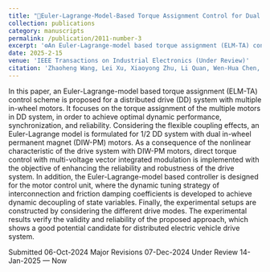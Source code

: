 ```yaml
---
title: "📌Euler-Lagrange-Model-Based Torque Assignment Control for Dual In-wheel PM Motors With Voltage Vectors Integrated Modulation"
collection: publications
category: manuscripts
permalink: /publication/2011-number-3
excerpt: '⚙️An Euler-Lagrange-model based torque assignment (ELM-TA) control scheme is proposed.'
date: 2025-2-15
venue: 'IEEE Transactions on Industrial Electronics (Under Review)'
citation: 'Zhaoheng Wang, Lei Xu, Xiaoyong Zhu, Li Quan, Wen-Hua Chen, Lizhang Xu, Shihong Ding. &quot;Euler-Lagrange-Model-Based Torque Assignment Control for Dual In-wheel PM Motors With Voltage Vectors Integrated Modulation.&quot; <i>IEEE Transactions on Industrial Electronics (Under Review)</i>.'
---
```


In this paper, an Euler-Lagrange-model based torque assignment (ELM-TA) control scheme is proposed for a distributed drive (DD) system with multiple in-wheel motors. It focuses on the torque assignment of the multiple motors in DD system, in order to achieve optimal dynamic performance, synchronization, and reliability. Considering the flexible coupling effects, an Euler-Lagrange model is formulated for 1/2 DD system with dual in-wheel permanent magnet (DIW-PM) motors. As a consequence of the nonlinear characteristic of the drive system with DIW-PM motors, direct torque control with multi-voltage vector integrated modulation is implemented with the objective of enhancing the reliability and robustness of the drive system. In addition, the Euler-Lagrange-model based controller is designed for the motor control unit, where the dynamic tuning strategy of interconnection and friction damping coefficients is developed to achieve dynamic decoupling of state variables. Finally, the experimental setups are constructed by considering the different drive modes. The experimental results verify the validity and reliability of the proposed approach, which shows a good potential candidate for distributed electric vehicle drive system.

Submitted 06-Oct-2024
Major Revisions 07-Dec-2024
Under Review 14-Jan-2025 — Now
